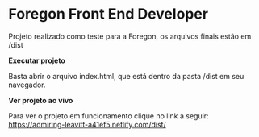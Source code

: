 # Foregon Front End Developer

Projeto realizado como teste para a Foregon, os arquivos finais estão em /dist

**Executar projeto**

Basta abrir o arquivo index.html, que está dentro da pasta /dist em seu navegador.

**Ver projeto ao vivo**

Para ver o projeto em funcionamento clique no link a seguir: https://admiring-leavitt-a41ef5.netlify.com/dist/